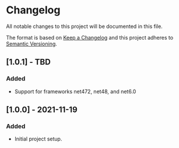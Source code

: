# Changelog

All notable changes to this project will be documented in this file.

The format is based on [Keep a Changelog](http://keepachangelog.com/en/1.0.0/)
and this project adheres to [Semantic Versioning](http://semver.org/spec/v2.0.0.html).

## [1.0.1] - TBD

### Added

- Support for frameworks net472, net48, and net6.0

## [1.0.0] - 2021-11-19

### Added

- Initial project setup.

